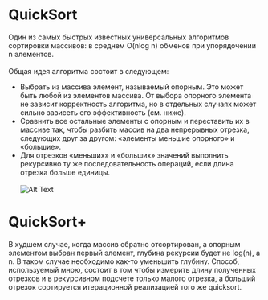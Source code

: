 # QuickSort
Один из самых быстрых известных универсальных алгоритмов сортировки массивов: в среднем 
O(nlog n) обменов при упорядочении n элементов.</br></br>
Общая идея алгоритма состоит в следующем:</br>

* Выбрать из массива элемент, называемый опорным. Это может быть любой из элементов массива. От выбора опорного элемента не зависит корректность алгоритма, но в отдельных случаях может сильно зависеть его эффективность (см. ниже).
* Сравнить все остальные элементы с опорным и переставить их в массиве так, чтобы разбить массив на два непрерывных отрезка, следующих друг за другом: «элементы меньшие опорного» и «большие».
* Для отрезков «меньших» и «больших» значений выполнить рекурсивно ту же последовательность операций, если длина отрезка больше единицы.</br></br>
![Alt Text](https://upload.wikimedia.org/wikipedia/commons/6/6a/Sorting_quicksort_anim.gif)

# QuickSort+
В худшем случае, когда массив обратно отсортирован, а опорным элементом выбран первый элемент, глубина рекурсии будет не log(n), а n.
В таком случае необходимо как-то уменьшить глубину. 
Способ, используемый мною, состоит в том чтобы измерить длину полученных отрезков и в рекурсивном подсчете только малого отрезка, а больший отрезок сортируется итерационной реализацией того же quicksort. 
